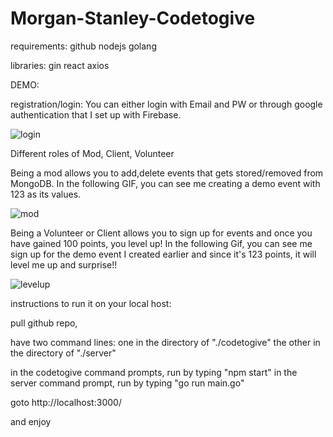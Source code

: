 # Morgan-Stanley-Codetogive
requirements:
github
nodejs
golang

libraries:
gin
react
axios

DEMO: 

registration/login: You can either login with Email and PW or through google authentication that I set up with Firebase.

![login](https://user-images.githubusercontent.com/55557666/169363487-71ecc74a-b5b7-4336-a458-f583f4a3ca5e.gif)

Different roles of Mod, Client, Volunteer

Being a mod allows you to add,delete events that gets stored/removed from MongoDB. In the following GIF, you can see me creating a demo event with 123 as its values.

![mod](https://user-images.githubusercontent.com/55557666/169363751-cc46ce2b-7374-4346-964b-adb37d5886c9.gif)

Being a Volunteer or Client allows you to sign up for events and once you have gained 100 points, you level up!
In the following Gif, you can see me sign up for the demo event I created earlier and since it's 123 points, it will level me up and surprise!!

![levelup](https://user-images.githubusercontent.com/55557666/169364091-332fdd2e-c99d-463e-ae1c-16faa5d0941c.gif)



instructions to run it on your local host:

pull github repo,

have two command lines: one in the directory of "./codetogive"
                        the other in the directory of "./server"
                        
in the codetogive command prompts, run by typing "npm start"
in the server command prompt, run by typing "go run main.go"

goto http://localhost:3000/

and enjoy
                        
